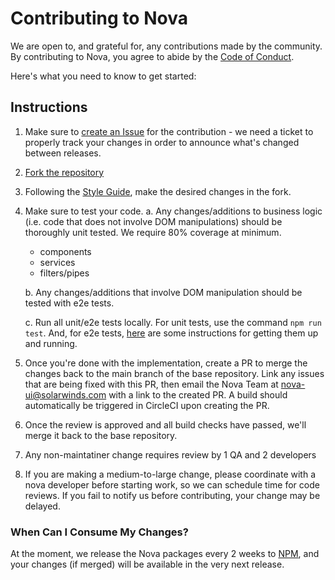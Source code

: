 # Contributing to Nova

We are open to, and grateful for, any contributions made by the community. By contributing to Nova, you agree to abide by the [Code of Conduct](./CODE_OF_CONDUCT.md#contributor-covenant-code-of-conduct).

Here's what you need to know to get started:

## Instructions
1. Make sure to [create an Issue](https://github.com/solarwinds/nova/issues/new) for the contribution - we need a ticket to properly track your changes in order to announce what's changed between releases.
2. [Fork the repository](https://docs.github.com/en/free-pro-team@latest/github/getting-started-with-github/fork-a-repo)
3. Following the [Style Guide](./STYLE_GUIDE.md#style-guide), make the desired changes in the fork.
4. Make sure to test your code.
    a. Any changes/additions to business logic (i.e. code that does not involve DOM manipulations) should be thoroughly unit tested. We require 80% coverage at minimum.
    - components
    - services
    - filters/pipes

    b. Any changes/additions that involve DOM manipulation should be tested with e2e tests.

    c. Run all unit/e2e tests locally. For unit tests, use the command `npm run test`. And, for e2e tests, [here](./HOW_TO.md#e2e-testing) are some instructions for getting them up and running.

5. Once you're done with the implementation, create a PR to merge the changes back to the main branch of the base repository. Link any issues that are being fixed with this PR, then email the Nova Team at <nova-ui@solarwinds.com> with a link to the created PR. A build should automatically be triggered in CircleCI upon creating the PR.
6. Once the review is approved and all build checks have passed, we'll merge it back to the base repository.
7. Any non-maintatiner change requires review by 1 QA and 2 developers
8. If you are making a medium-to-large change, please coordinate with a nova developer before starting work, so we can schedule time for code reviews.  If you fail to notify us before contributing, your change may be delayed.

### When Can I Consume My Changes?

At the moment, we release the Nova packages every 2 weeks to [NPM](https://www.npmjs.com/settings/nova-ui/packages), and your changes (if merged) will be available in the very next release.
